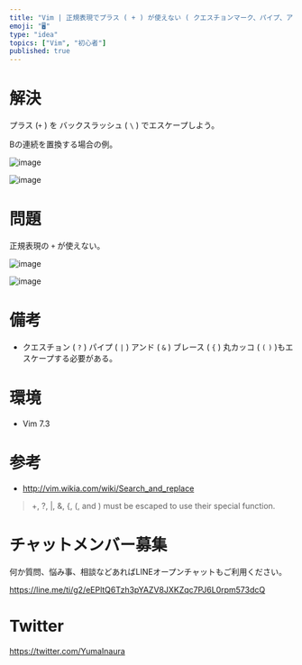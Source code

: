 ```yaml
---
title: "Vim | 正規表現でプラス ( + ) が使えない ( クエスチョンマーク、パイプ、アンド、ブレース、丸カッコも )"
emoji: "🖥"
type: "idea"
topics: ["Vim", "初心者"]
published: true
---
```


# 解決

プラス (`+` ) を バックスラッシュ ( `\` ) でエスケープしよう。

Bの連続を置換する場合の例。

![image](https://qiita-image-store.s3.amazonaws.com/0/89618/99d403f8-58e7-3628-17e2-73c998041fb7.png)

![image](https://qiita-image-store.s3.amazonaws.com/0/89618/0fbcaec7-22c6-a820-c35d-1786c6d65eaa.png)

# 問題

正規表現の `+` が使えない。

![image](https://qiita-image-store.s3.amazonaws.com/0/89618/824d7497-2428-8534-a765-fc15103e3425.png)

![image](https://qiita-image-store.s3.amazonaws.com/0/89618/e5f760a0-3577-3fa1-3537-e77710f65a3b.png)

# 備考

- クエスチョン ( `?` ) パイプ ( `|` ) アンド ( `&` ) ブレース ( `{` ) 丸カッコ ( `(` `)` )もエスケープする必要がある。


# 環境

- Vim 7.3

# 参考

- http://vim.wikia.com/wiki/Search_and_replace

>+, ?, |, &, {, (, and ) must be escaped to use their special function.








<!-- Update From Qiita API -->

# チャットメンバー募集


何か質問、悩み事、相談などあればLINEオープンチャットもご利用ください。

https://line.me/ti/g2/eEPltQ6Tzh3pYAZV8JXKZqc7PJ6L0rpm573dcQ





# Twitter


https://twitter.com/YumaInaura


<!-- Update From Qiita API -->


